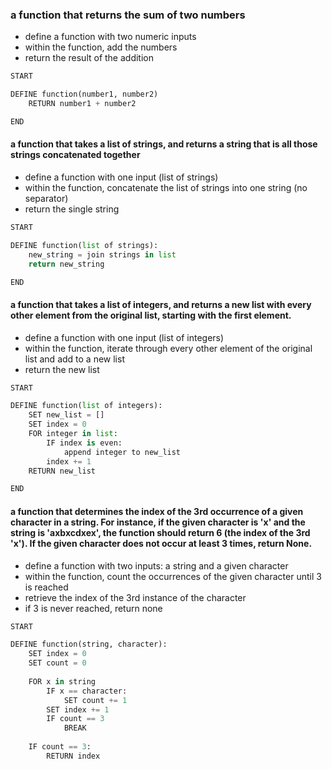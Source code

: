### a function that returns the sum of two numbers

- define a function with two numeric inputs
- within the function, add the numbers
- return the result of the addition

```python
START

DEFINE function(number1, number2)
    RETURN number1 + number2

END
```

#### a function that takes a list of strings, and returns a string that is all those strings concatenated together

- define a function with one input (list of strings)
- within the function, concatenate the list of strings into one string (no separator)
- return the single string

```python
START

DEFINE function(list of strings):
    new_string = join strings in list
    return new_string

END
```

#### a function that takes a list of integers, and returns a new list with every other element from the original list, starting with the first element. 

- define a function with one input (list of integers)
- within the function, iterate through every other element of the original list and add to a new list
- return the new list

```python
START

DEFINE function(list of integers):
    SET new_list = []
    SET index = 0
    FOR integer in list:
        IF index is even:
            append integer to new_list
        index += 1
    RETURN new_list

END
```

#### a function that determines the index of the 3rd occurrence of a given character in a string. For instance, if the given character is 'x' and the string is 'axbxcdxex', the function should return 6 (the index of the 3rd 'x'). If the given character does not occur at least 3 times, return None.

- define a function with two inputs: a string and a given character
- within the function, count the occurrences of the given character until 3 is reached
- retrieve the index of the 3rd instance of the character
- if 3 is never reached, return none

```python
START

DEFINE function(string, character):
    SET index = 0
    SET count = 0
    
    FOR x in string
        IF x == character:
            SET count += 1
        SET index += 1
        IF count == 3
            BREAK
    
    IF count == 3:
        RETURN index
```